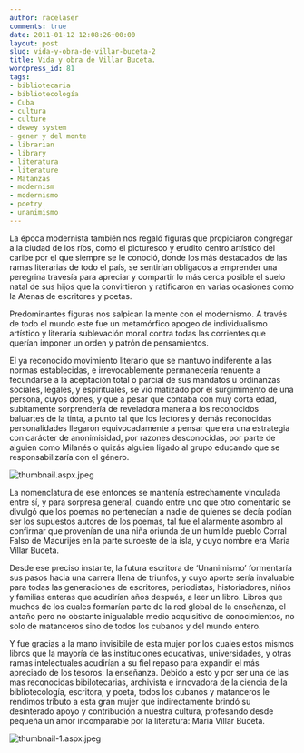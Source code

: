 ```yaml
---
author: racelaser
comments: true
date: 2011-01-12 12:08:26+00:00
layout: post
slug: vida-y-obra-de-villar-buceta-2
title: Vida y obra de Villar Buceta.
wordpress_id: 81
tags:
- bibliotecaria
- bibliotecología
- Cuba
- cultura
- culture
- dewey system
- gener y del monte
- librarian
- library
- literatura
- literature
- Matanzas
- modernism
- modernismo
- poetry
- unanimismo
---
```


La época modernista también nos regaló figuras que propiciaron congregar a la ciudad de los ríos, como el picturesco y erudito centro artístico del caribe por el que siempre se le conoció, donde los más destacados de las ramas literarias de todo el país, se sentirían obligados a emprender una peregrina travesía para apreciar y compartir lo más cerca posible el suelo natal de sus hijos que la convirtieron y ratificaron en varias ocasiones como la Atenas de escritores y poetas.











Predominantes figuras nos salpican la mente con el modernismo. A través de todo el mundo este fue un metamórfico apogeo de individualismo artístico y literaria sublevación moral contra todas las corrientes que querían imponer un orden y patrón de pensamientos.










El ya reconocido movimiento literario que se mantuvo indiferente a las normas establecidas, e irrevocablemente permanecería renuente a fecundarse a la aceptación total o parcial de sus mandatos u ordinanzas sociales, legales, y espirituales, se vió matizado por el surgimimento de una persona, cuyos dones, y que a pesar que contaba con muy corta edad, subitamente sorprendería de reveladora manera a los reconocidos baluartes de la tinta, a punto tal que los lectores y demás reconocidas personalidades llegaron equivocadamente a pensar que era una estrategia con carácter de anonimisidad, por razones desconocidas, por parte de alguien como Milanés o quizás alguien ligado al grupo educando que se responsabilizaría con el género.




![thumbnail.aspx.jpeg](http://cubamatanzas.files.wordpress.com/2011/01/thumbnail-aspx_.jpg)




La nomenclatura de ese entonces se mantenía estrechamente vinculada entre sí, y para sorpresa general, cuando entre uno que otro comentario se divulgó que los poemas no pertenecían a nadie de quienes se decía podían ser los supuestos autores de los poemas, tal fue el alarmente asombro al confirmar que provenían de una niña oriunda de un humilde pueblo Corral Falso de Macurijes en  la parte suroeste de la isla, y cuyo nombre era Maria Villar Buceta.




Desde ese preciso instante, la futura escritora de ‘Unanimismo’ formentaría sus pasos hacia una carrera llena de triunfos, y cuyo aporte sería invaluable para todas las generaciones de escritores, periodistas, historiadores, niños y familias enteras que acudirían años después, a leer un libro. Libros que muchos de los cuales formarían parte de la red global de la enseñanza, el antaño pero no obstante inigualable medio acquisitivo de conocimientos, no solo de matanceros sino de todos los cubanos y del mundo entero.




Y fue gracias a la mano invisibile de esta mujer por los cuales estos mismos libros que la mayoría de las instituciones educativas, universidades, y otras ramas intelectuales acudirían a su fiel repaso para expandir el más apreciado de los tesoros: la enseñanza. Debido a esto y por ser una de las mas reconocidas bibilotecarias, archivista e innovadora de la ciencia de la bibliotecología, escritora, y poeta, todos los cubanos y matanceros le rendimos tributo a esta gran mujer que indirectamente brindó su desinterado apoyo y contribución a nuestra cultura, profesando desde pequeña un amor incomparable por la literatura: Maria Villar Buceta.




![thumbnail-1.aspx.jpeg](http://cubamatanzas.files.wordpress.com/2011/01/thumbnail-1-aspx_.jpg)


















